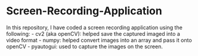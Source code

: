# Screen-Recording-Application

In this repository, I have coded a screen recording application using the following: - cv2 (aka openCV): helped save the captured imaged into a video format - numpy: helped convert images into an array and pass it onto openCV - pyautogui: used to capture the images on the screen.

